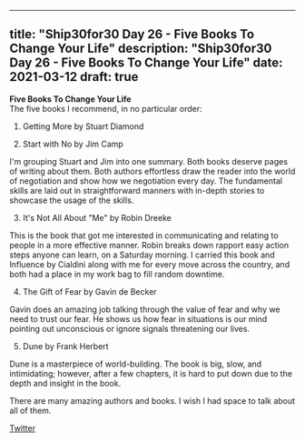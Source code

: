 
---
title: "Ship30for30 Day 26 - Five Books To Change Your Life"
description: "Ship30for30 Day 26 - Five Books To Change Your Life"
date: 2021-03-12
draft: true
---
**Five Books To Change Your Life**  
The five books I recommend, in no particular order:  

1. Getting More by Stuart Diamond

2. Start with No by Jim Camp

I'm grouping Stuart and Jim into one summary. Both books deserve pages of writing about them. Both authors effortless draw the reader into the world of negotiation and show how we negotiation every day. The fundamental skills are laid out in straightforward manners with in-depth stories to showcase the usage of the skills.  

3. It's Not All About "Me" by Robin Dreeke

This is the book that got me interested in communicating and relating to people in a more effective manner. Robin breaks down rapport easy action steps anyone can learn, on a Saturday morning. I carried this book and Influence by Cialdini along with me for every move across the country, and both had a place in my work bag to fill random downtime. 

4. The Gift of Fear by Gavin de Becker

Gavin does an amazing job talking through the value of fear and why we need to trust our fear. He shows us how fear in situations is our mind pointing out unconscious or ignore signals threatening our lives.  

5. Dune by Frank Herbert

Dune is a masterpiece of world-building. The book is big, slow, and intimidating; however, after a few chapters, it is hard to put down due to the depth and insight in the book.  

There are many amazing authors and books. I wish I had space to talk about all of them.  


[Twitter]()